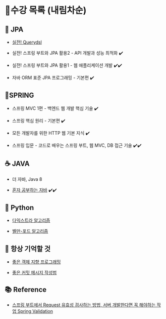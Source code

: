 # 🔎수강 목록 (내림차순)

## 📍 JPA
- [실전! Querydsl](https://github.com/waveofmymind/Querydsl-Practice)

- 실전! 스프링 부트와 JPA 활용2 - API 개발과 성능 최적화 ✔️

- 실전! 스프링 부트와 JPA 활용1 - 웹 애플리케이션 개발 ✔️✔️

- 자바 ORM 표준 JPA 프로그래밍 - 기본편 ✔️

## 🍃SPRING
- 스프링 MVC 1편 - 백엔드 웹 개발 핵심 기술 ✔️ 

- 스프링 핵심 원리 - 기본편 ✔️ 

- 모든 개발자를 위한 HTTP 웹 기본 지식 ✔️

- 스프링 입문 - 코드로 배우는 스프링 부트, 웹 MVC, DB 접근 기술 ✔️✔️

## ☕ JAVA
- 더 자바, Java 8

- [혼자 공부하는 자바](http://www.yes24.com/Product/Goods/74269939) ✔️✔️

## 🐍 Python

- [다익스트라 알고리즘](https://velog.io/@waveofmymind/다익스트라-알고리즘)

- [벨만-포드 알고리즘](https://velog.io/@waveofmymind/벨만-포드-알고리즘)

## 💭 항상 기억할 것
- [좋은 객체 지향 프로그래밍](https://velog.io/@waveofmymind/좋은-객체-지향-프로그래밍)

- [좋은 커밋 메시지 작성법](https://cocoon1787.tistory.com/708)

## 📚 Reference
- [스프링 부트에서 Request 유효성 검사하는 방법, 서버 개발한다면 꼭 해야하는 작업 Spring Validation](https://jeong-pro.tistory.com/203)
